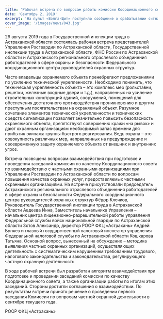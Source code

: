 ```yaml
---
title: 'Рабочая встреча по вопросам работы комиссии Координационного совета по взаимодействию с частными охранными организациями'
date: 'Сентябрь 2, 2019'
excerpt: 'На пульт «Волга-Щит» поступило сообщение о срабатывании сигнализации с охраняемого объекта (частный дом).'
cover_image: '/images/news/043.jpg'
---
```


29 августа 2019 года в Государственной инспекции труда в Астраханской области состоялась рабочая встреча представителей Управления Росгвардии по Астраханской области, Государственной инспекции труда в Астраханской области, ФНС России по Астраханской области и Астраханского регионального отраслевого объединения работодателей в сфере охраны и безопасности Федерального координационного центра руководителей охранных структур.

Часто владельцы охраняемого объекта пренебрегают предложениями по усилению технической укрепленности. Необходимо понимать, что техническая укрепленность объекта – это комплекс мер (рольставни, решетки, железные входные двери и т.д.), направленных на усиление строительных конструкций зданий, сооружений, помещений для обеспечения достаточного противодействия проникновению и другим преступным посягательствам на охраняемый объект.
Разумное сочетание элементов технической укрепленности и технических средств сигнализации позволяет значительно повысить безопасность охраняемого объекта, препятствуют совершению кражи «на рывок» и дают охранным организациям необходимый запас времени для прибытия экипажа группы быстрого реагирования.
Ведь охрана – это совокупность различных мер, направленных на предупреждение и своевременную защиту охраняемого объекта от внешних и внутренних угроз.

Встреча посвящена вопросам взаимодействия при подготовке и проведения заседаний комиссии по качеству Координационного совета по взаимодействию с частными охранными организациями при Управлении Росгвардии по Астраханской области по вопросам повышения качества охранных услуг, предоставляемых частными охранными организациями.
На встрече присутствовали председатель Астраханского регионального отраслевого объединения работодателей в сфере охраны и безопасности Федерального координационного центра руководителей охранных структур Фёдор Клочков, Руководитель Государственной инспекции труда в Астраханской области Авдеева Инна, Заместитель начальника Управления – начальник центра лицензионно-разрешительной работы управления Федеральной службы войск национальной гвардии по Астраханской области Зотов Александр, директор РООР ФКЦ «Астрахань» Андрей Буняев и главный государственный налоговый инспектор управления Федеральной налоговой службы по Астраханской области Кошкарова Татьяна.
Основной вопрос, вынесенный на обсуждение – методика выявления частных охранных организаций, осуществляющих деятельность с систематическим нарушением требованием трудового, налогового законодательства и законодательства, регулирующего частную охранную деятельность.

В ходе рабочей встречи был разработан алгоритм взаимодействия при подготовке и проведении заседаний комиссии по качеству Координационного совета, а также организации работы по итогам этих заседаний. Стороны достигли соглашения о взаимодействии.
По результатам встречи принято решение о проведении первого заседания Комиссии по вопросам частной охранной деятельности в сентябре текущего года.

РООР ФКЦ «Астрахань»
